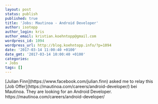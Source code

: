 ```yaml
---
layout: post
status: publish
published: true
title: 'Jobs: Mautinoa - Android Developer'
author: isotopp
author_login: kris
author_email: kristian.koehntopp@gmail.com
wordpress_id: 1094
wordpress_url: http://blog.koehntopp.info/?p=1094
date: '2017-03-14 11:00:40 +0100'
date_gmt: '2017-03-14 10:00:40 +0100'
categories:
- Jobs
tags: []
---
```

<p>[Julian Finn](https://www.facebook.com/julian.finn) asked me to relay this [Job Offer](https://mautinoa.com/careers/android-developer/) bei Mautinoa. They are looking for an Android Developer. https://mautinoa.com/careers/android-developer/ &nbsp;</p>
